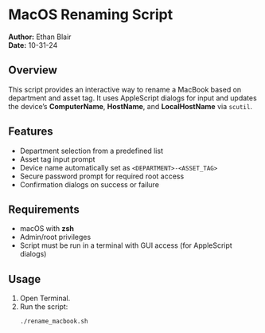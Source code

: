 # MacOS Renaming Script  

**Author:** Ethan Blair  
**Date:** 10-31-24  

## Overview  
This script provides an interactive way to rename a MacBook based on department and asset tag. It uses AppleScript dialogs for input and updates the device’s **ComputerName**, **HostName**, and **LocalHostName** via `scutil`.  

## Features  
- Department selection from a predefined list  
- Asset tag input prompt  
- Device name automatically set as `<DEPARTMENT>-<ASSET_TAG>`  
- Secure password prompt for required root access  
- Confirmation dialogs on success or failure  

## Requirements  
- macOS with **zsh**  
- Admin/root privileges  
- Script must be run in a terminal with GUI access (for AppleScript dialogs)  

## Usage  
1. Open Terminal.  
2. Run the script:  
   ```bash
   ./rename_macbook.sh
